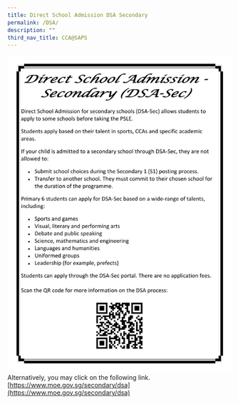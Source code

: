 ```yaml
---
title: Direct School Admission DSA Secondary
permalink: /DSA/
description: ""
third_nav_title: CCA@SAPS
---
```

![](/images/CCA%202023_Sep/cca-05.png)
Alternatively, you may click on the following link. 
 [https://www.moe.gov.sg/secondary/dsa](https://www.moe.gov.sg/secondary/dsa)